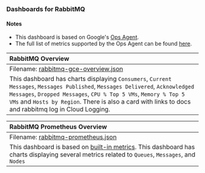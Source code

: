 ### Dashboards for RabbitMQ

#### Notes

- This dashboard is based on Google's [Ops Agent](https://cloud.google.com/stackdriver/docs/solutions/agents/ops-agent).
- The full list of metrics supported by the Ops Agent can be found [here](https://cloud.google.com/stackdriver/docs/solutions/agents/ops-agent/third-party/rabbitmq#monitored-metrics).

|RabbitMQ Overview|
|:------------------|
|Filename: [rabbitmq-gce-overview.json](rabbitmq-gce-overview.json)|
|This dashboard has charts displaying `Consumers`, `Current Messages`, `Messages Published`, `Messages Delivered`, `Acknowledged Messages`, `Dropped Messages`, `CPU % Top 5 VMs`, `Memory % Top 5 VMs` and `Hosts by Region`. There is also a card with links to docs and rabbitmq log in Cloud Logging.|

|RabbitMQ Prometheus Overview|
|:------------------|
|Filename: [rabbitmq-prometheus.json](rabbitmq-prometheus.json)|
|This dashboard is based on [built-in metrics](https://rabbitmq.com/prometheus.html). This dashboard has charts displaying several metrics related to `Queues`, `Messages`, and `Nodes`|
